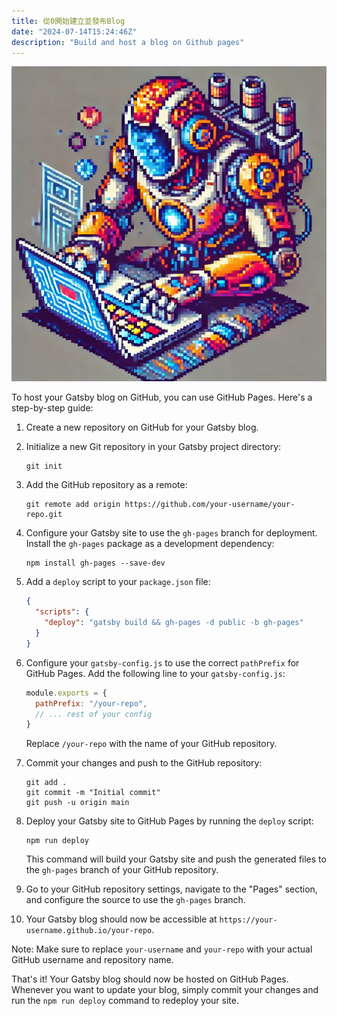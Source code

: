 ```yaml
---
title: 從0開始建立並發布Blog
date: "2024-07-14T15:24:46Z"
description: "Build and host a blog on Github pages"
---
```


![Robot creating website](./robot_laptop.png)

To host your Gatsby blog on GitHub, you can use GitHub Pages. Here's a step-by-step guide:

1. Create a new repository on GitHub for your Gatsby blog.

2. Initialize a new Git repository in your Gatsby project directory:
   ```
   git init
   ```

3. Add the GitHub repository as a remote:
   ```
   git remote add origin https://github.com/your-username/your-repo.git
   ```

4. Configure your Gatsby site to use the `gh-pages` branch for deployment. Install the `gh-pages` package as a development dependency:
   ```
   npm install gh-pages --save-dev
   ```

5. Add a `deploy` script to your `package.json` file:
   ```json
   {
     "scripts": {
       "deploy": "gatsby build && gh-pages -d public -b gh-pages"
     }
   }
   ```

6. Configure your `gatsby-config.js` to use the correct `pathPrefix` for GitHub Pages. Add the following line to your `gatsby-config.js`:
   ```js
   module.exports = {
     pathPrefix: "/your-repo",
     // ... rest of your config
   }
   ```
   Replace `/your-repo` with the name of your GitHub repository.

7. Commit your changes and push to the GitHub repository:
   ```
   git add .
   git commit -m "Initial commit"
   git push -u origin main
   ```

8. Deploy your Gatsby site to GitHub Pages by running the `deploy` script:
   ```
   npm run deploy
   ```
   This command will build your Gatsby site and push the generated files to the `gh-pages` branch of your GitHub repository.

9. Go to your GitHub repository settings, navigate to the "Pages" section, and configure the source to use the `gh-pages` branch.

10. Your Gatsby blog should now be accessible at `https://your-username.github.io/your-repo`.

Note: Make sure to replace `your-username` and `your-repo` with your actual GitHub username and repository name.

That's it! Your Gatsby blog should now be hosted on GitHub Pages. Whenever you want to update your blog, simply commit your changes and run the `npm run deploy` command to redeploy your site.
